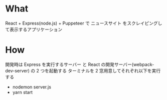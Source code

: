 # What

React + Express(node.js) + Puppeteer で ニュースサイト をスクレイピングして表示するアプリケーション

# How

開発時は Express を実行するサーバー と React の開発サーバー(webpack-dev-server) の 2 つを起動する
ターミナルを 2 窓用意してそれぞれ以下を実行する

- nodemon server.js
- yarn start
